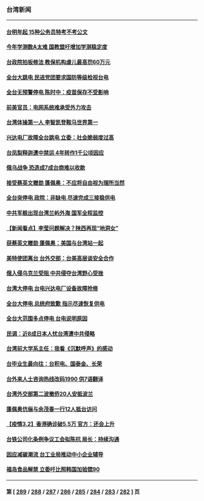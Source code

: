 ### 台湾新闻
---
#### [台明年起 15种公务员特考不考公文](../../pages/ncid1349361/n13619389.md) 
#### [今年学测数A太难 国教盟吁增加学测稳定度](../../pages/ncid1349361/n13619391.md) 
#### [台政院拍板修法 教保机构虐儿最高罚60万元](../../pages/ncid1349361/n13619328.md) 
#### [全台大跳电 民进党团要求国防等级检视台电](../../pages/ncid1349361/n13619332.md) 
#### [全台无预警停电 陈时中：疫苗保存不受影响](../../pages/ncid1349361/n13619335.md) 
#### [前美官员：电网系统难承受外力攻击](../../pages/ncid1349361/n13619202.md) 
#### [台湾体操第一人 李智凯登鞍马世界第一](../../pages/ncid1349361/n13619205.md) 
#### [兴达电厂故障全台跳电 立委：社会脆弱度过高](../../pages/ncid1349361/n13619082.md) 
#### [台凤梨释迦遭中禁运 4年转作1千公顷因应](../../pages/ncid1349361/n13619125.md) 
#### [俄乌战争 恐造成7成台商难以收款](../../pages/ncid1349361/n13619112.md) 
#### [接受蔡英文赠勋 蓬佩奥：不应将自由视为理所当然](../../pages/ncid1349361/n13618552.md) 
#### [全台突停电 政院：非缺电 尽速完成三接稳供电](../../pages/ncid1349361/n13618694.md) 
#### [中共军舰出现台湾兰屿外海 国军全程监控](../../pages/ncid1349361/n13618585.md) 
#### [【新闻看点】李莹问题解决？陕西再现“地洞女”](../../pages/ncid1349361/n13616830.md) 
#### [获蔡英文赠勋 蓬佩奥：美国与台湾站一起](../../pages/ncid1349361/n13617922.md) 
#### [美特使团离台 台外交部：台美高层谈安全合作](../../pages/ncid1349361/n13617947.md) 
#### [俄入侵乌克兰受阻 中共侵夺台湾野心受挫](../../pages/ncid1349361/n13617309.md) 
#### [台湾大停电 台电兴达电厂设备故障抢修](../../pages/ncid1349361/n13617860.md) 
#### [全台大停电 总统府致歉 指示尽速恢复供电](../../pages/ncid1349361/n13617768.md) 
#### [全台大范围多点停电 台电说明原因](../../pages/ncid1349361/n13617677.md) 
#### [民调：近8成日本人忧台湾遭中共侵略](../../pages/ncid1349361/n13616956.md) 
#### [台湾前大学系主任：我看《沉默呼声》的感动](../../pages/ncid1349361/n13616864.md) 
#### [台毕业生最向往：台积电、国泰金、长荣](../../pages/ncid1349361/n13616562.md) 
#### [台外来人士咨询热线改码1990 供7语翻译](../../pages/ncid1349361/n13616558.md) 
#### [台湾外交部第二波撤侨20人安抵波兰](../../pages/ncid1349361/n13616551.md) 
#### [蓬佩奥伉俪与余茂春一行12人抵台访问](../../pages/ncid1349361/n13616426.md) 
#### [【疫情3.2】香港确诊破5.5万 官方：还会上升](../../pages/ncid1349361/n13616098.md) 
#### [台铁公司化条例争议工会拟陈抗 局长：持续沟通](../../pages/ncid1349361/n13616549.md) 
#### [因应减碳潮流 台工业局推动中小企业辅导](../../pages/ncid1349361/n13616531.md) 
#### [福岛食品解禁 立委吁比照韩国加验锶90](../../pages/ncid1349361/n13616535.md) 

---
#### 第 [ [289](./289.md) / [288](./288.md) / [287](./287.md) / [286](./286.md) / [285](./285.md) / [284](./284.md) / [283](./283.md) / [282](./282.md) ] 页
